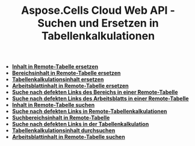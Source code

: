 ﻿---
title: Aspose.Cells Cloud Web API - Suchen und Ersetzen in Tabellenkalkulationen
second_title: Documen
ArticleTitle: Search and Replace in Spreadshee
linktitle: Suchen und Ersetzen
type: docs
url: /de/search-replace/
keywords: Aspose.Cells Cloud REST API, search and replace content in spreadsheets, Excel 2016, Excel 2019, Excel 365, cloud-based office solutions
description: Eine ausführliche Anleitung zum effektiven Suchen und Ersetzen von Inhalten in Tabellenkalkulationen mit Aspose.Cells Cloud REST API
weight: 50
kwords: Excel, Aspose.Cells, Office Cloud, REST API, Tabellenkalkulationsmanipulation, PDF, CSV, JSON, Markdown, Entwicklerhandbuch, Cloud-Integration
---
- **[Inhalt in Remote-Tabelle ersetzen](https://docs.aspose.cloud//cells/replace-content-in-remote-spreadsheet/)**
- **[Bereichsinhalt in Remote-Tabelle ersetzen](https://docs.aspose.cloud//cells/replace-content-in-remote-range/)**
- **[Tabellenkalkulationsinhalt ersetzen](https://docs.aspose.cloud//cells/replace-spreadsheet-content/)**
- **[Arbeitsblattinhalt in Remote-Tabelle ersetzen](https://docs.aspose.cloud//cells/replace-content-in-remote-worksheet/)**
- **[Suche nach defekten Links des Bereichs in einer Remote-Tabelle](https://docs.aspose.cloud//cells/search-broken-links-in-remote-range/)**
- **[Suche nach defekten Links des Arbeitsblatts in einer Remote-Tabelle](https://docs.aspose.cloud//cells/search-broken-links-in-remote-worksheet/)**
- **[Inhalt in Remote-Tabelle suchen](https://docs.aspose.cloud//cells/search-content-in-remote-spreadsheet/)**
- **[Suche nach defekten Links in Remote-Tabellenkalkulationen](https://docs.aspose.cloud//cells/search-broken-links-in-remote-spreadsheet/)**
- **[Suchbereichsinhalt in Remote-Tabelle](https://docs.aspose.cloud//cells/search-content-in-remote-range/)**
- **[Suche nach defekten Links in der Tabellenkalkulation](https://docs.aspose.cloud//cells/search-spreadsheet-broken-links/)**
- **[Tabellenkalkulationsinhalt durchsuchen](https://docs.aspose.cloud//cells/search-spreadsheet-content/)**
- **[Arbeitsblattinhalt in Remote-Tabelle suchen](https://docs.aspose.cloud//cells/search-content-in-remote-worksheet/)**
